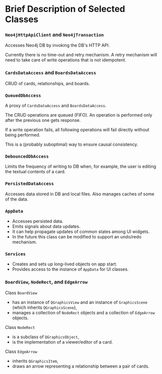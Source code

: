 # Brief Description of Selected Classes

### `Neo4jHttpApiClient` and `Neo4jTransaction`

Accesses Neo4j DB by invoking the DB's HTTP API.

Currently there is no time-out and retry mechanism. A retry mechanism will need to take care of write operations that is not idempotent.

### `CardsDataAccess` and `BoardsDataAccess`

CRUD of cards, relationships, and boards.

### `QueuedDbAccess`

A proxy of `CardsDataAccess` and `BoardsDataAccess`.

The CRUD operations are queued (FIFO). An operation is performed only after the previous one gets response. 

If a write operation fails, all following operations will fail directly without being performed.

This is a (probably suboptimal) way to ensure causal consistency.

### `DebouncedDbAccess`

Limits the frequency of writing to DB when, for example, the user is editing the textual contents of a card.

### `PersistedDataAccess`

Accesses data stored in DB and local files. Also manages caches of some of the data.

### `AppData`

- Accesses persisted data.
- Emits signals about data updates. 
- It can help propagate updates of common states among UI widgets.
- In the future this class can be modified to support an undo/redo mechanism.

### `Services`

- Creates and sets up long-lived objects on app start.
- Provides access to the instance of `AppData` for UI classes.

### `BoardView`, `NodeRect`, and `EdgeArrow`

Class `BoardView` 
- has an instance of `QGraphicsView` and an instance of `GraphicsScene` (which inherits `QGraphicsScene`),
- manages a collection of `NodeRect` objects and a collection of `EdgeArrow` objects.


Class `NodeRect`
- is a subclass of `QGraphicsObject`,
- is the implementation of a viewer/editor of a card.

Class `EdgeArrow`
- inherits `QGraphicsItem`,
- draws an arrow representing a relationship between a pair of cards.
